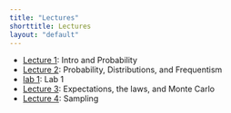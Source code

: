 ```yaml
---
title: "Lectures"
shorttitle: Lectures
layout: "default"
---
```


- [Lecture 1](lecture1.html): Intro and Probability
- [Lecture 2](lecture2.html): Probability, Distributions, and Frequentism
- [lab 1](lab1.html): Lab 1
- [Lecture 3](lecture3.html): Expectations, the laws, and Monte Carlo
- [Lecture 4](lecture4.html): Sampling
